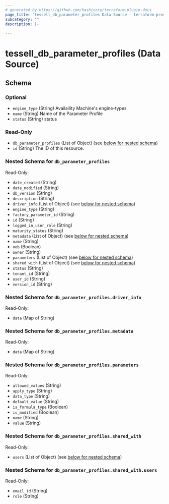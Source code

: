 ```yaml
---
# generated by https://github.com/hashicorp/terraform-plugin-docs
page_title: "tessell_db_parameter_profiles Data Source - terraform-provider-tessell"
subcategory: ""
description: |-
  
---
```


# tessell_db_parameter_profiles (Data Source)





<!-- schema generated by tfplugindocs -->
## Schema

### Optional

- `engine_type` (String) Availaility Machine's engine-types
- `name` (String) Name of the Parameter Profile
- `status` (String) status

### Read-Only

- `db_parameter_profiles` (List of Object) (see [below for nested schema](#nestedatt--db_parameter_profiles))
- `id` (String) The ID of this resource.

<a id="nestedatt--db_parameter_profiles"></a>
### Nested Schema for `db_parameter_profiles`

Read-Only:

- `date_created` (String)
- `date_modified` (String)
- `db_version` (String)
- `description` (String)
- `driver_info` (List of Object) (see [below for nested schema](#nestedobjatt--db_parameter_profiles--driver_info))
- `engine_type` (String)
- `factory_parameter_id` (String)
- `id` (String)
- `logged_in_user_role` (String)
- `maturity_status` (String)
- `metadata` (List of Object) (see [below for nested schema](#nestedobjatt--db_parameter_profiles--metadata))
- `name` (String)
- `oob` (Boolean)
- `owner` (String)
- `parameters` (List of Object) (see [below for nested schema](#nestedobjatt--db_parameter_profiles--parameters))
- `shared_with` (List of Object) (see [below for nested schema](#nestedobjatt--db_parameter_profiles--shared_with))
- `status` (String)
- `tenant_id` (String)
- `user_id` (String)
- `version_id` (String)

<a id="nestedobjatt--db_parameter_profiles--driver_info"></a>
### Nested Schema for `db_parameter_profiles.driver_info`

Read-Only:

- `data` (Map of String)


<a id="nestedobjatt--db_parameter_profiles--metadata"></a>
### Nested Schema for `db_parameter_profiles.metadata`

Read-Only:

- `data` (Map of String)


<a id="nestedobjatt--db_parameter_profiles--parameters"></a>
### Nested Schema for `db_parameter_profiles.parameters`

Read-Only:

- `allowed_values` (String)
- `apply_type` (String)
- `data_type` (String)
- `default_value` (String)
- `is_formula_type` (Boolean)
- `is_modified` (Boolean)
- `name` (String)
- `value` (String)


<a id="nestedobjatt--db_parameter_profiles--shared_with"></a>
### Nested Schema for `db_parameter_profiles.shared_with`

Read-Only:

- `users` (List of Object) (see [below for nested schema](#nestedobjatt--db_parameter_profiles--shared_with--users))

<a id="nestedobjatt--db_parameter_profiles--shared_with--users"></a>
### Nested Schema for `db_parameter_profiles.shared_with.users`

Read-Only:

- `email_id` (String)
- `role` (String)
